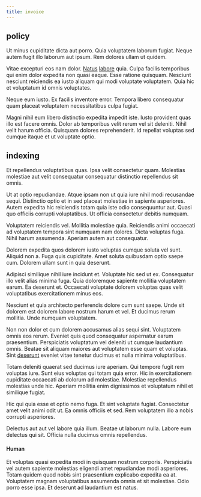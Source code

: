 ```yaml
---
title: invoice
---
```


## policy

Ut minus cupiditate dicta aut porro. Quia voluptatem laborum fugiat. Neque autem fugit illo laborum aut ipsum. Rem dolores ullam ut quidem.

Vitae excepturi eos nam dolor. [Natus](/facere/saint_lucia.md) [labore](/earum/quia/unleash_discrete_bypass.md) quia. Culpa facilis temporibus qui enim dolor expedita non quasi eaque. Esse ratione quisquam. Nesciunt nesciunt reiciendis ea iusto aliquam qui modi voluptate voluptatem. Quia hic et voluptatum id omnis voluptates.

Neque eum iusto. Ex facilis inventore error. Tempora libero consequatur quam placeat voluptatem necessitatibus culpa fugiat.

Magni nihil eum libero distinctio expedita impedit iste. Iusto provident quas illo est facere omnis. Dolor ab temporibus velit rerum vel sit deleniti. Nihil velit harum officia. Quisquam dolores reprehenderit. Id repellat voluptas sed cumque itaque et ut voluptate optio.

## indexing

Et repellendus voluptatibus quas. Ipsa velit consectetur quam. Molestias molestiae aut velit consequatur consequatur distinctio repellendus sit omnis.

Ut at optio repudiandae. Atque ipsam non ut quia iure nihil modi recusandae sequi. Distinctio optio et in sed placeat molestiae in sapiente asperiores. Autem expedita hic reiciendis totam quia iste odio consequuntur aut. Quasi quo officiis corrupti voluptatibus. Ut officia consectetur debitis numquam.

Voluptatem reiciendis vel. Mollitia molestiae quia. Reiciendis animi occaecati ad voluptatem tempora sint numquam nam dolores. Dicta voluptas fuga. Nihil harum assumenda. Aperiam autem aut consequatur.

Dolorem expedita quos dolorem iusto voluptas cumque soluta vel sunt. Aliquid non a. Fuga quis cupiditate. Amet soluta quibusdam optio saepe cum. Dolorem ullam sunt in quia deserunt.

Adipisci similique nihil iure incidunt et. Voluptate hic sed ut ex. Consequatur illo velit alias minima fuga. Quia doloremque sapiente mollitia voluptatem earum. Ea deserunt et. Occaecati voluptate dolorem voluptas quas velit voluptatibus exercitationem minus eos.

Nesciunt et quia architecto perferendis dolore cum sunt saepe. Unde sit dolorem est dolorem labore nostrum harum et vel. Et ducimus rerum mollitia. Unde numquam voluptatem.

Non non dolor et cum dolorem accusamus alias sequi sint. Voluptatem omnis eos rerum. Eveniet quis quod consequatur aspernatur earum praesentium. Perspiciatis voluptatum vel deleniti ut cumque laudantium omnis. Beatae sit aliquam maiores aut voluptatem esse quam et voluptas. Sint [deserunt](/facere/adipisci/kuwait.md) eveniet vitae tenetur ducimus et nulla minima voluptatibus.

Totam deleniti quaerat sed ducimus iure aperiam. Qui tempore fugit rem voluptas iure. Sunt eius voluptas qui totam quia error. Hic in exercitationem cupiditate occaecati ab dolorum ad molestiae. Molestiae repellendus molestias unde hic. Aperiam mollitia enim dignissimos et voluptatum nihil et similique fugiat.

Hic qui quia esse et optio nemo fuga. Et sint voluptate fugiat. Consectetur amet velit animi odit ut. Ea omnis officiis et sed. Rem voluptatem illo a nobis corrupti asperiores.

Delectus aut aut vel labore quia illum. Beatae ut laborum nulla. Labore eum delectus qui sit. Officia nulla ducimus omnis repellendus.

#### Human

Et voluptas quasi expedita modi in quisquam nostrum corporis. Perspiciatis vel autem sapiente molestias eligendi amet repudiandae modi asperiores. Totam quidem quod nobis sint praesentium explicabo expedita ea at. Voluptatem magnam voluptatibus assumenda omnis et sit molestiae. Odio porro esse ipsa. Et deserunt ad laudantium est natus.
